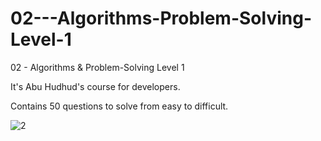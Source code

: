 # 02---Algorithms-Problem-Solving-Level-1

02 - Algorithms  & Problem-Solving Level 1 

It's Abu Hudhud's course for developers.

Contains 50 questions to solve from easy to difficult.

![2](https://github.com/user-attachments/assets/fb1fb8b0-2a5c-4e4e-b03e-67e4915c3a0d)
